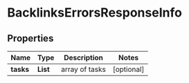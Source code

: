 # BacklinksErrorsResponseInfo


## Properties

| Name | Type | Description | Notes |
|------------ | ------------- | ------------- | -------------|
**tasks** | **List<BacklinksErrorsTaskInfo>** | array of tasks |[optional]|